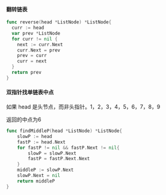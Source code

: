 #### 翻转链表

```go
func reverse(head *ListNode) *ListNode{
  curr := head
  var prev *ListNode
  for curr != nil {
    next := curr.Next
    curr.Next = prev
    prev = curr
    curr = next
  }
  return prev
}
```

#### 双指针找单链表中点

如果 head 是头节点，而非头指针。1，2，3，4，5，6，7，8，9

返回的中点为6

```go
func findMiddleP(head *ListNode) *ListNode{
	slowP := head
	fastP := head.Next
	for fastP != nil && fastP.Next != nil{
		slowP = slowP.Next
		fastP = fastP.Next.Next
	}
	middleP := slowP.Next
	slowP.Next = nil
	return middleP
}
```

